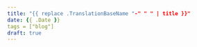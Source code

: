 ```yaml
---
title: "{{ replace .TranslationBaseName "-" " " | title }}"
date: {{ .Date }}
tags = ["blog"]
draft: true
---
```


